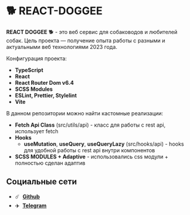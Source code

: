 # 🐕 REACT-DOGGEE

**REACT DOGGEE** 🐕 - это веб сервис для собаководов и любителей собак. Цель проекта — получение опыта работы с разными и актуальными веб технологиями 2023 года.

Конфигурация проекта:
+ **TypeScript**
+ **React**
+ **React Router Dom v6.4**
+ **SCSS Modules**
+ **ESLint, Prettier, Stylelint**
+ **Vite**

В данном репозитории можно найти кастомные реализации:
+ **Fetch Api Class** (src/utils/api) - класс для работы с rest api, использует fetch
+ **Hooks**
  + **useMutation**, **useQuery**, **useQueryLazy** (src/hooks/api) - hooks для удобной работы с rest api внутри компонентов
+ **SCSS MODULES + Adaptive** - использовались css модули + полностью сделан адаптив

## Социальные сети

- :comet: &nbsp;**[Github](https://github.com/str0yka)**
- :airplane: &nbsp;**[Telegram](https://t.me/stroykov)**